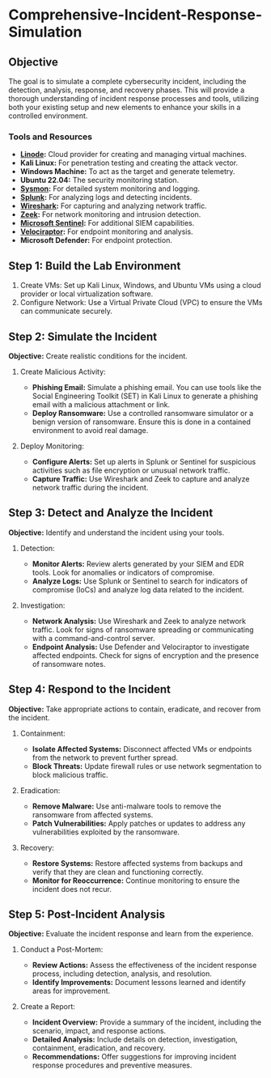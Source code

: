 # Comprehensive-Incident-Response-Simulation

## Objective

The goal is to simulate a complete cybersecurity incident, including the detection, analysis, response, and recovery phases. This will provide a thorough understanding of incident response processes and tools, utilizing both your existing setup and new elements to enhance your skills in a controlled environment.

### Tools and Resources
- **[Linode](www.linode.com):** Cloud provider for creating and managing virtual machines.
- **Kali Linux:** For penetration testing and creating the attack vector.
- **Windows Machine:** To act as the target and generate telemetry.
- **Ubuntu 22.04:** The security monitoring station.
- **[Sysmon](https://www.youtube.com/watch?v=uJ7pv6blyog):** For detailed system monitoring and logging.
- **[Splunk](https://www.youtube.com/watch?v=iaBJ-PK8_RI&list=PLG6KGSNK4PuC_YKHjJWCOvlp7XIZfIh8v&index=7):** For analyzing logs and detecting incidents.
- **[Wireshark](https://www.youtube.com/watch?v=XZlasFStzqM&list=PLG6KGSNK4PuC_YKHjJWCOvlp7XIZfIh8v&index=25):** For capturing and analyzing network traffic.
- **[Zeek](https://www.youtube.com/watch?v=WBid7AZ5w4A):** For network monitoring and intrusion detection.
- **[Microsoft Sentinel](https://www.youtube.com/watch?v=4BAG80PWR4Y):** For additional SIEM capabilities.
- **[Velociraptor](https://www.youtube.com/watch?v=p9pQ2g-18o4):** For endpoint monitoring and analysis.
- **Microsoft Defender:** For endpoint protection.

## Step 1: Build the Lab Environment

1. Create VMs: Set up Kali Linux, Windows, and Ubuntu VMs using a cloud provider or local virtualization software.
2. Configure Network: Use a Virtual Private Cloud (VPC) to ensure the VMs can communicate securely.

## Step 2: Simulate the Incident

**Objective:** Create realistic conditions for the incident.
1. Create Malicious Activity:

    * **Phishing Email:** Simulate a phishing email. You can use tools like the Social Engineering Toolkit (SET) in Kali Linux to generate a phishing email with a malicious attachment or link.
    * **Deploy Ransomware:** Use a controlled ransomware simulator or a benign version of ransomware. Ensure this is done in a contained environment to avoid real damage.

2. Deploy Monitoring:
    * **Configure Alerts:** Set up alerts in Splunk or Sentinel for suspicious activities such as file encryption or unusual network traffic.
    * **Capture Traffic:** Use Wireshark and Zeek to capture and analyze network traffic during the incident.

## Step 3: Detect and Analyze the Incident

**Objective:** Identify and understand the incident using your tools.

1. Detection:

    * **Monitor Alerts:** Review alerts generated by your SIEM and EDR tools. Look for anomalies or indicators of compromise.
    * **Analyze Logs:** Use Splunk or Sentinel to search for indicators of compromise (IoCs) and analyze log data related to the incident.

2. Investigation:

    * **Network Analysis:** Use Wireshark and Zeek to analyze network traffic. Look for signs of ransomware spreading or communicating with a command-and-control server.
    * **Endpoint Analysis:** Use Defender and Velociraptor to investigate affected endpoints. Check for signs of encryption and the presence of ransomware notes.

## Step 4: Respond to the Incident
**Objective:** Take appropriate actions to contain, eradicate, and recover from the incident.

1. Containment:

    * **Isolate Affected Systems:** Disconnect affected VMs or endpoints from the network to prevent further spread.
    * **Block Threats:** Update firewall rules or use network segmentation to block malicious traffic.
2. Eradication:

    * **Remove Malware:** Use anti-malware tools to remove the ransomware from affected systems.
    * **Patch Vulnerabilities:** Apply patches or updates to address any vulnerabilities exploited by the ransomware.
3. Recovery:

    * **Restore Systems:** Restore affected systems from backups and verify that they are clean and functioning correctly.
    * **Monitor for Reoccurrence:** Continue monitoring to ensure the incident does not recur.

## Step 5: Post-Incident Analysis
**Objective:** Evaluate the incident response and learn from the experience.

1. Conduct a Post-Mortem:

    * **Review Actions:** Assess the effectiveness of the incident response process, including detection, analysis, and resolution.
    * **Identify Improvements:** Document lessons learned and identify areas for improvement.
2. Create a Report:
    * **Incident Overview:** Provide a summary of the incident, including the scenario, impact, and response actions.
    * **Detailed Analysis:** Include details on detection, investigation, containment, eradication, and recovery.
    * **Recommendations:** Offer suggestions for improving incident response procedures and preventive measures.
